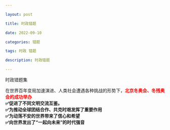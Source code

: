 ```yaml
---

layout: post

title: 时政错题

date: 2022-09-10

categories: 错题

tags: 时政 错题

description: 时政错题

---
```


时政错题集

在世界百年变局加速演进、人类社会遭遇各种挑战的形势下，<font color=red><b>北京冬奥会、冬残奥会的成功举办</b></font><br/><b>✅促进了不同文明交流互鉴。<br/>✅为推动全球团结合作、共克时艰发挥了重要作用<br/>✅为动荡不安的世界带来了信心和希望<br/>✅向世界发出了“一起向未来”的时代强音</b>

